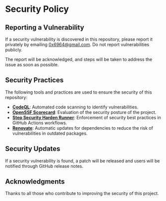 # Security Policy

## Reporting a Vulnerability

If a security vulnerability is discovered in this repository, please report it privately by emailing [0x6964@gmail.com](mailto:0x6964@gmail.com). Do not report vulnerabilities publicly.

The report will be acknowledged, and steps will be taken to address the issue as soon as possible.

## Security Practices

The following tools and practices are used to ensure the security of this repository:
- **[CodeQL](https://github.com/github/codeql)**: Automated code scanning to identify vulnerabilities.
- **[OpenSSF Scorecard](https://github.com/ossf/scorecard)**: Evaluation of the security posture of the project.
- **[Step Security Harden Runner](https://github.com/step-security/harden-runner)**: Enforcement of security best practices in GitHub Actions workflows.
- **[Renovate](https://github.com/renovatebot/renovate)**: Automatic updates for dependencies to reduce the risk of vulnerabilities in outdated packages.

## Security Updates

If a security vulnerability is found, a patch will be released and users will be notified through GitHub release notes.

## Acknowledgments

Thanks to all those who contribute to improving the security of this project.
